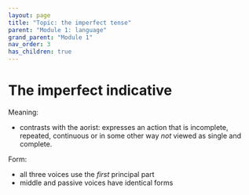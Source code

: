 ```yaml
---
layout: page
title: "Topic: the imperfect tense"
parent: "Module 1: language"
grand_parent: "Module 1"
nav_order: 3
has_children: true
---
```


# The imperfect indicative

Meaning:

- contrasts with the aorist: expresses an action that is incomplete, repeated, continuous or in some other way *not* viewed as single and complete.

Form:

- all three voices use the *first* principal part
- middle and passive voices have identical forms